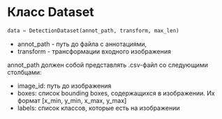 # Класс Dataset

```python
data = DetectionDataset(annot_path, transform, max_len)
```
- annot_path - путь до файла с аннотациями,
- transform - трансформации входного изображения

annot_path должен собой представлять .csv-файл со следующими столбцами:
- image_id: путь до изображения
- boxes: список bounding boxes, содержащихся в изображении. Их формат [x_min, y_min, x_max, y_max]
- labels: список классов, которые есть на изображении
